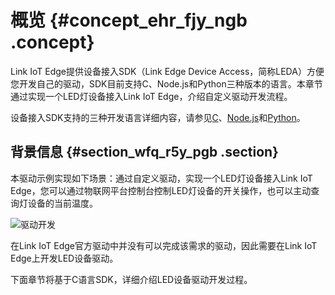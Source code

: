 # 概览 {#concept_ehr_fjy_ngb .concept}

Link IoT Edge提供设备接入SDK（Link Edge Device Access，简称LEDA）方便您开发自己的驱动，SDK目前支持C、Node.js和Python三种版本的语言。本章节通过实现一个LED灯设备接入Link IoT Edge，介绍自定义驱动开发流程。

设备接入SDK支持的三种开发语言详细内容，请参见[C](../../../../cn.zh-CN/边缘端SDK/设备接入SDK/C版本SDK.md#)、[Node.js](../../../../cn.zh-CN/边缘端SDK/设备接入SDK/Nodejs版本SDK.md#)和[Python](../../../../cn.zh-CN/边缘端SDK/设备接入SDK/Python版本SDK.md#)。

## 背景信息 {#section_wfq_r5y_pgb .section}

本驱动示例实现如下场景：通过自定义驱动，实现一个LED灯设备接入Link IoT Edge，您可以通过物联网平台控制台控制LED灯设备的开关操作，也可以主动查询灯设备的当前温度。

![驱动开发](http://static-aliyun-doc.oss-cn-hangzhou.aliyuncs.com/assets/img/117524/156747676738383_zh-CN.png)

在Link IoT Edge官方驱动中并没有可以完成该需求的驱动，因此需要在Link IoT Edge上开发LED设备驱动。

下面章节将基于C语言SDK，详细介绍LED设备驱动开发过程。

